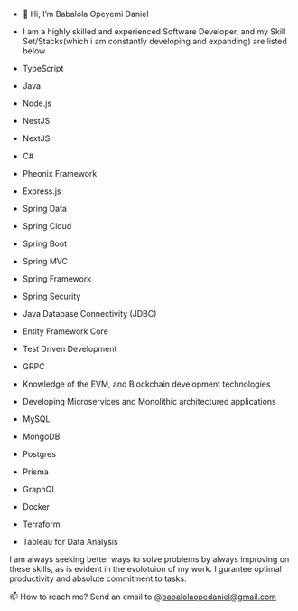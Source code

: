 - 👋 Hi, I’m Babalola Opeyemi Daniel
- I am a highly skilled and experienced Software Developer, and my Skill Set/Stacks(which i am constantly developing and expanding) are listed below

- TypeScript
- Java
- Node.js
- NestJS
- NextJS
- C#
- Pheonix Framework
- Express.js
- Spring Data
- Spring Cloud
- Spring Boot
- Spring MVC
- Spring Framework
- Spring Security
- Java Database Connectivity (JDBC)
- Entity Framework Core
- Test Driven Development
- GRPC
- Knowledge of the EVM, and Blockchain development technologies
- Developing Microservices and Monolithic architectured applications
- MySQL
- MongoDB
- Postgres
- Prisma
- GraphQL
- Docker
- Terraform
- Tableau for Data Analysis


I am always seeking better ways to solve problems by always improving on these skills, as is evident in the evolotuion of my work. I gurantee optimal productivity and absolute commitment to tasks.

📫 How to reach me? Send an email to @babalolaopedaniel@gmail.com

<!---
BabalolaBrainiac/BabalolaBrainiac is a ✨ special ✨ repository because its `README.md` (this file) appears on your GitHub profile.
You can click the Preview link to take a look at your changes.
--->
